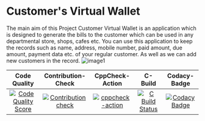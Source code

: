 # Customer's Virtual Wallet 

The main aim of this Project Customer Virtual Wallet is an application which is designed to generate the bills to the customer which can be used in any departmental store, shops, cafes etc. You can use this application to keep the records such as name, address, mobile number, paid amount, due amount, payment data etc. of your regular customer. As well as we can add new customers in the record.
![image1](https://user-images.githubusercontent.com/49841421/124639696-17cc3e80-deaa-11eb-80c3-316a04bddb62.jpeg)


|Code Quality|Contribution-Check|CppCheck-Action|C-Build|Codacy-Badge
|:--:|:--:|:--:|:--:|:--:|
[![Code Quality Score](https://www.code-inspector.com/project/24711/status/svg)](https://frontend.code-inspector.com/public/project/24711/Mini-project/dashboard)|[![Contribution check](https://github.com/vamsi1999/Mini-project/actions/workflows/gitinspector.yml/badge.svg)](https://github.com/vamsi1999/Mini-project/actions/workflows/gitinspector.yml)|[![cppcheck-action](https://github.com/vamsi1999/Mini-project/actions/workflows/cppcheck.yml/badge.svg)](https://github.com/vamsi1999/Mini-project/actions/workflows/cppcheck.yml)|[![C Build Status](https://github.com/vamsi1999/Mini-project/actions/workflows/cbuild.yml/badge.svg)](https://github.com/vamsi1999/Mini-project/actions/workflows/cbuild.yml)|[![Codacy Badge](https://app.codacy.com/project/badge/Grade/b9bcf28814874603b80ea870fea0a131)](https://www.codacy.com/gh/vamsi1999/Mini-project/dashboard?utm_source=github.com&amp;utm_medium=referral&amp;utm_content=vamsi1999/Mini-project&amp;utm_campaign=Badge_Grade)|
 
